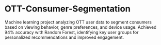 # OTT-Consumer-Segmentation
Machine learning project analyzing OTT user data to segment consumers based on viewing behavior, genre preferences, and device usage. Achieved 94% accuracy with Random Forest, identifying key user groups for personalized recommendations and improved engagement.
